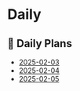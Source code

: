 # Daily

## 📌 Daily Plans


- [2025-02-03](2025-02-03.md)  
- [2025-02-04](2025-02-04.md)  
- [2025-02-05](2025-02-05.md)  
